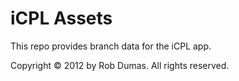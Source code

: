 # iCPL Assets

This repo provides branch data for the iCPL app.

Copyright © 2012 by Rob Dumas. All rights reserved.